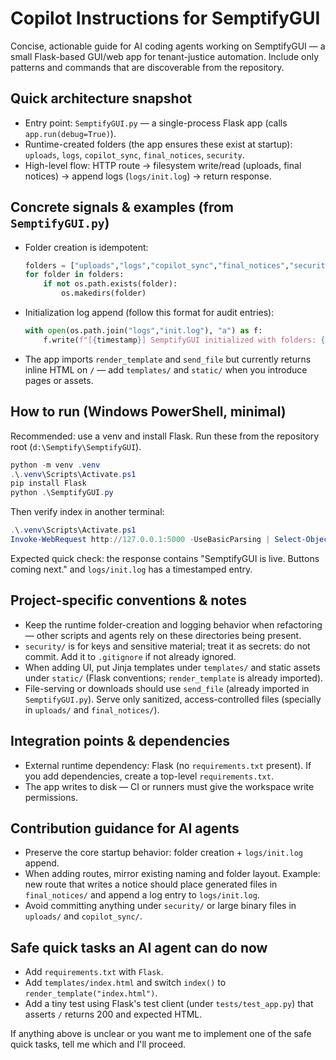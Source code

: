 # Copilot Instructions for SemptifyGUI

Concise, actionable guide for AI coding agents working on SemptifyGUI — a small Flask-based GUI/web app for tenant-justice automation. Include only patterns and commands that are discoverable from the repository.

## Quick architecture snapshot
- Entry point: `SemptifyGUI.py` — a single-process Flask app (calls `app.run(debug=True)`).
- Runtime-created folders (the app ensures these exist at startup): `uploads`, `logs`, `copilot_sync`, `final_notices`, `security`.
- High-level flow: HTTP route → filesystem write/read (uploads, final notices) → append logs (`logs/init.log`) → return response.

## Concrete signals & examples (from `SemptifyGUI.py`)
- Folder creation is idempotent:

  ```py
  folders = ["uploads","logs","copilot_sync","final_notices","security"]
  for folder in folders:
      if not os.path.exists(folder):
          os.makedirs(folder)
  ```

- Initialization log append (follow this format for audit entries):

  ```py
  with open(os.path.join("logs","init.log"), "a") as f:
      f.write(f"[{timestamp}] SemptifyGUI initialized with folders: {', '.join(folders)}\n")
  ```

- The app imports `render_template` and `send_file` but currently returns inline HTML on `/` — add `templates/` and `static/` when you introduce pages or assets.

## How to run (Windows PowerShell, minimal)
Recommended: use a venv and install Flask. Run these from the repository root (`d:\Semptify\SemptifyGUI`).

```powershell
python -m venv .venv
.\.venv\Scripts\Activate.ps1
pip install Flask
python .\SemptifyGUI.py
```

Then verify index in another terminal:

```powershell
.\.venv\Scripts\Activate.ps1
Invoke-WebRequest http://127.0.0.1:5000 -UseBasicParsing | Select-Object -ExpandProperty Content
```

Expected quick check: the response contains "SemptifyGUI is live. Buttons coming next." and `logs/init.log` has a timestamped entry.

## Project-specific conventions & notes
- Keep the runtime folder-creation and logging behavior when refactoring — other scripts and agents rely on these directories being present.
- `security/` is for keys and sensitive material; treat it as secrets: do not commit. Add it to `.gitignore` if not already ignored.
- When adding UI, put Jinja templates under `templates/` and static assets under `static/` (Flask conventions; `render_template` is already imported).
- File-serving or downloads should use `send_file` (already imported in `SemptifyGUI.py`). Serve only sanitized, access-controlled files (specially in `uploads/` and `final_notices/`).

## Integration points & dependencies
- External runtime dependency: Flask (no `requirements.txt` present). If you add dependencies, create a top-level `requirements.txt`.
- The app writes to disk — CI or runners must give the workspace write permissions.

## Contribution guidance for AI agents
- Preserve the core startup behavior: folder creation + `logs/init.log` append.
- When adding routes, mirror existing naming and folder layout. Example: new route that writes a notice should place generated files in `final_notices/` and append a log entry to `logs/init.log`.
- Avoid committing anything under `security/` or large binary files in `uploads/` and `copilot_sync/`.

## Safe quick tasks an AI agent can do now
- Add `requirements.txt` with `Flask`.
- Add `templates/index.html` and switch `index()` to `render_template("index.html")`.
- Add a tiny test using Flask's test client (under `tests/test_app.py`) that asserts `/` returns 200 and expected HTML.

If anything above is unclear or you want me to implement one of the safe quick tasks, tell me which and I'll proceed.
